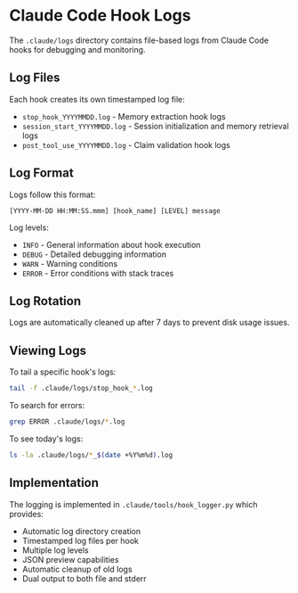 # Claude Code Hook Logs

The `.claude/logs` directory contains file-based logs from Claude Code hooks for debugging and monitoring.

## Log Files

Each hook creates its own timestamped log file:

- `stop_hook_YYYYMMDD.log` - Memory extraction hook logs
- `session_start_YYYYMMDD.log` - Session initialization and memory retrieval logs
- `post_tool_use_YYYYMMDD.log` - Claim validation hook logs

## Log Format

Logs follow this format:

```
[YYYY-MM-DD HH:MM:SS.mmm] [hook_name] [LEVEL] message
```

Log levels:

- `INFO` - General information about hook execution
- `DEBUG` - Detailed debugging information
- `WARN` - Warning conditions
- `ERROR` - Error conditions with stack traces

## Log Rotation

Logs are automatically cleaned up after 7 days to prevent disk usage issues.

## Viewing Logs

To tail a specific hook's logs:

```bash
tail -f .claude/logs/stop_hook_*.log
```

To search for errors:

```bash
grep ERROR .claude/logs/*.log
```

To see today's logs:

```bash
ls -la .claude/logs/*_$(date +%Y%m%d).log
```

## Implementation

The logging is implemented in `.claude/tools/hook_logger.py` which provides:

- Automatic log directory creation
- Timestamped log files per hook
- Multiple log levels
- JSON preview capabilities
- Automatic cleanup of old logs
- Dual output to both file and stderr
